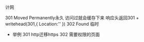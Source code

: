 计网

301 Moved Permanently永久 访问过就会缓存下来 响应头返回301 + writehead(301,{
  Location:''
})
302 Found 临时

- 举例
  301 http迁移https
  302 需要权限的页面